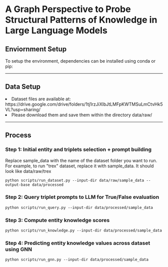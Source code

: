 # A Graph Perspective to Probe Structural Patterns of Knowledge in Large Language Models

## Enviornment Setup
To setup the environment, dependencies can be installed using conda or pip:

---
## Data Setup

<li> Dataset files are available at:<br>
https://drive.google.com/drive/folders/1tj1rzJiXlbJtLMFpKWTMSuLmCtvHk5VL?usp=sharing/


<li> Please download them and save them within the directory data/raw/

---
## Process
### Step 1: Initial entity and triplets selection + prompt building
Replace sample_data with the name of the dataset folder you want to run. For example, to run "trex" dataset, replace it with sample_data. It should look like data/raw/trex<br>

```
python scripts/run_dataset.py --input-dir data/raw/sample_data --output-base data/processed

```
### Step 2: Query triplet prompts to LLM for True/False evaluation

```
python scripts/run_query.py --input-dir data/processed/sample_data
```
### Step 3: Compute entity knowledge scores
```
python scripts/run_knowledge.py --input-dir data/processed/sample_data

```

### Step 4: Predicting entity knowledge values across dataset using GNN
```
python scripts/run_gnn.py --input-dir data/processed/sample_data
```
